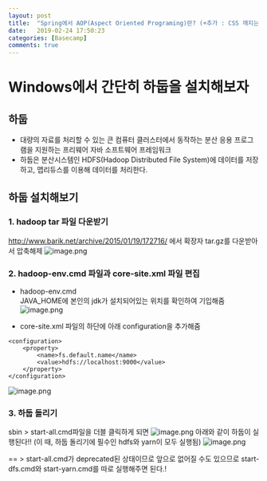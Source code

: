 ```yaml
---
layout: post
title:  "Spring에서 AOP(Aspect Oriented Programing)란? (+추가 : CSS 깨지는 오류 해결)       "
date:   2019-02-24 17:50:23
categories: [Basecamp]
comments: true
---
```


# Windows에서 간단히 하둡을 설치해보자

## 하둡
- 대량의 자료를 처리할 수 있는 큰 컴퓨터 클러스터에서 동작하는 분산 응용 프로그램을 지원하는 프리웨어 자바 소프트웨어 프레임워크
- 하둡은 분산시스템인 HDFS(Hadoop Distributed File System)에 데이터를 저장하고, 맵리듀스를 이용해 데이터를 처리한다.

## 하둡 설치해보기

### 1. hadoop tar 파일 다운받기
http://www.barik.net/archive/2015/01/19/172716/ 에서  확장자 tar.gz를 다운받아서 압축해제
![image.png](/files/2435443094712167804)
### 2. hadoop-env.cmd 파일과 core-site.xml 파일 편집
* hadoop-env.cmd  
JAVA_HOME에 본인의 jdk가 설치되어있는 위치를 확인하여 기입해줌 
![image.png](/files/2435514612096482345)

* core-site.xml
파일의 하단에 아래 configuration을 추가해줌
```shell
<configuration>
    <property>
        <name>fs.default.name</name>
        <value>hdfs://localhost:9000</value>
    </property>
</configuration>
```
![image.png](/files/2435446491121335262)
### 3. 하둡 돌리기
sbin > start-all.cmd파일을 더블 클릭하게 되면
![image.png](/files/2435448522500693700)
아래와 같이 하둡이 실행된다!! (이 때, 하둡 돌리기에 필수인 hdfs와 yarn이 모두 실행됨)
![image.png](/files/2435449055675571433)

== > start-all.cmd가 deprecated된 상태이므로 앞으로 없어질 수도 있으므로 start-dfs.cmd와  start-yarn.cmd를 따로 실행해주면 된다.!
